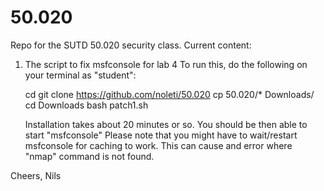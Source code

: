 50.020
======

Repo for the SUTD 50.020 security class. Current content:

1. The script to fix msfconsole for lab 4
   To run this, do the following on your terminal as "student":

    cd
    git clone https://github.com/noleti/50.020
    cp 50.020/* Downloads/
    cd Downloads
    bash patch1.sh

   Installation takes about 20 minutes or so. You should be then able to start "msfconsole"
   Please note that you might have to wait/restart msfconsole for caching to work. This can cause and error where "nmap" command is not found.

Cheers,
Nils
